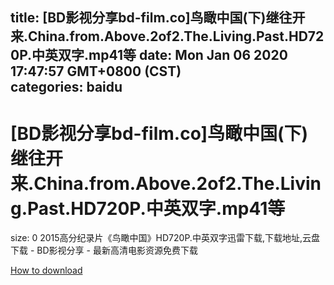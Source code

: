 
title: [BD影视分享bd-film.co]鸟瞰中国(下)继往开来.China.from.Above.2of2.The.Living.Past.HD720P.中英双字.mp41等
date: Mon Jan 06 2020 17:47:57 GMT+0800 (CST)    
categories: baidu
---

# [BD影视分享bd-film.co]鸟瞰中国(下)继往开来.China.from.Above.2of2.The.Living.Past.HD720P.中英双字.mp41等
size: 0
 2015高分纪录片《鸟瞰中国》HD720P.中英双字迅雷下载,下载地址,云盘下载 - BD影视分享 - 最新高清电影资源免费下载
 

[How to download](https://bpcam.bemobtrk.com/go/2ceec3aa-1ca2-46d6-b9ff-aaa5c184517c?jno=1931)